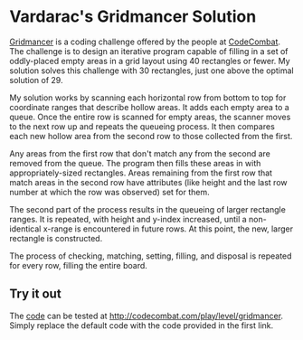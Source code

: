 # Vardarac's Gridmancer Solution

[Gridmancer]: http://codecombat.com/play/level/gridmancer
[CodeCombat]: http://codecombat.com/

[Gridmancer] is a coding challenge offered by the people at [CodeCombat]. The challenge is to design an iterative program capable of filling in a set of oddly-placed empty areas in a grid layout using 40 rectangles or fewer. My solution solves this challenge with 30 rectangles, just one above the optimal solution of 29.

My solution works by scanning each horizontal row from bottom to top for coordinate ranges that describe hollow areas. It adds each empty area to a queue. Once the entire row is scanned for empty areas, the scanner moves to the next row up and repeats the queueing process. It then compares each new hollow area from the second row to those collected from the first.

Any areas from the first row that don't match any from the second are removed from the queue. The program then fills these areas in with appropriately-sized rectangles. Areas remaining from the first row that match areas in the second row have attributes (like height and the last row number at which the row was observed) set for them.

The second part of the process results in the queueing of larger rectangle ranges. It is repeated, with height and y-index increased, until a non-identical x-range is encountered in future rows. At this point, the new, larger rectangle is constructed.

The process of checking, matching, setting, filling, and disposal is repeated for every row, filling the entire board.

## Try it out

[code]: https://github.com/Vardarac/Gridmancer-Solution/blob/master/codecombatphase2.js

The [code] can be tested at http://codecombat.com/play/level/gridmancer. Simply replace the default code with the code provided in the first link.
